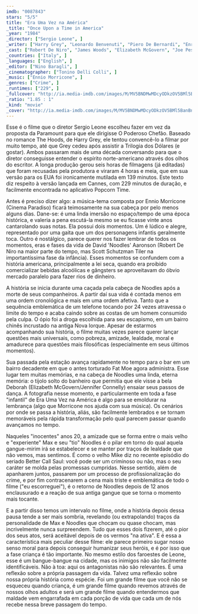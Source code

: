 ```yaml
---
imdb: "0087843"
stars: "5/5"
title: "Era Uma Vez na América"
_title: "Once Upon a Time in America"
_year: "1984"
_director: ["Sergio Leone", ]
_writer: ["Harry Grey", "Leonardo Benvenuti", "Piero De Bernardi", "Enrico Medioli", "Franco Arcalli", "Franco Ferrini", "Sergio Leone", "Stuart Kaminsky", "Ernesto Gastaldi", ]
_cast: ["Robert De Niro", "James Woods", "Elizabeth McGovern", "Joe Pesci", "Burt Young", "Tuesday Weld", "Treat Williams", "Danny Aiello", "Richard Bright", ]
_countries: ["Italy", ]
_languages: ["English", ]
_editor: ["Nino Baragli", ]
_cinematographer: ["Tonino Delli Colli", ]
_music: ["Ennio Morricone", ]
_genres: ["Crime", ]
_runtimes: ["229", ]
_fullcover: "http://ia.media-imdb.com/images/M/MV5BNDMwMDcyODkzOV5BMl5BanBnXkFtZTcwNTQ1Njg3OA@@.jpg"
_ratio: "1.85 : 1"
_kind: "movie"
_cover: "http://ia.media-imdb.com/images/M/MV5BNDMwMDcyODkzOV5BMl5BanBnXkFtZTcwNTQ1Njg3OA@@._V1._SX99_SY140_.jpg"
---
```


Esse é o filme que o diretor Sergio Leone escolheu fazer em vez da proposta da Paramount para que ele dirigisse O Poderoso Chefão. Baseado no romance The Hoods, de Harry Grey, ele tentou convencê-lo a filmar por muito tempo, até que Grey cedeu após assistir a Trilogia dos Dólares (e gostar). Ambos passaram mais de uma década conversando para que o diretor conseguisse entender o espírito norte-americano através dos olhos do escritor. A longa produção gerou seis horas de filmagens (já editadas) que foram recusadas pela produtora e viraram 4 horas e meia, que em sua versão para os EUA foi ironicamente mutilada em 139 minutos. Este texto diz respeito à versão lançada em Cannes, com 229 minutos de duração, e facilmente encontrada no aplicativo Popcorn Time.

Antes é preciso dizer algo: a música-tema composta por Ennio Morricone (Cinema Paradiso) ficará teimosamente na sua cabeça por pelo menos alguns dias. Dane-se: é uma linda imersão no espaço/tempo de uma época histórica, e valeria a pena escutá-la mesmo se eu ficasse vinte anos cantarolando suas notas. Ela possui dois momentos. Um é lúdico e alegre, representado por uma gaita que um dos personagens infantis geralmente toca. Outro é nostálgico, parece querer nos fazer lembrar de todos os momentos,  eras e fases da vida de David 'Noodles' Aaronson (Robert De Niro na maior parte do tempo, mas Scott Schutzman Tiler na importantíssima fase da infância). Esses momentos se confundem com a história americana, principalmente a lei seca, quando era proibido comercializar bebidas alcoólicas e gângsters se aproveitavam do óbvio mercado paralelo para fazer rios de dinheiro.

A história se inicia durante uma caçada pela cabeça de Noodles após a morte de seus companheiros. A partir daí sua vida é contada menos em uma ordem cronológica e mais em uma ordem afetiva. Tanto que a sequência emblemática de um telefone tocando por 24 vezes atravessa o limite do tempo e acaba caindo sobre as costas de um homem consumido pela culpa. O ópio foi a droga escolhida para seu escapismo, em um bairro chinês incrustado na antiga Nova Iorque. Apesar de estarmos acompanhando sua história, o filme muitas vezes parece querer lançar questões mais universais, como pobreza, amizade, lealdade, moral e amadurece para questões mais filosóficas (especialmente em seus últimos momentos).

Sua passada pela estação avança rapidamente no tempo para o bar em um bairro decadente em que o antes torturado Fat Moe agora administra. Esse lugar tem muitas memórias, e na cabeça de Noodles uma linda, eterna memória: o tijolo solto do banheiro que permitia que ele visse a bela Deborah (Elizabeth McGovern/Jennifer Connelly) ensaiar seus passos de dança. A fotografia nesse momento, e particularmente em toda a fase "infantil" de Era Uma Vez na América é algo para se emoldurar na lembrança (algo que Morricone nos ajuda com sua música). Os cenários por onde se passa a história, aliás, são facilmente lembrados e se tornam memoráveis pela rápida transformação pelo qual parecem passar quando avançamos no tempo.

Naqueles "inocentes" anos 20, a amizade que se forma entre o mais velho e "experiente" Max e seu "tio" Noodles é o pilar em torno do qual aquela gangue-mirim irá se estabelecer e se manter por traços de lealdade que não vemos, mas sentimos. É como o velho Mike diz no recente episódio do seriado Better Call Saul: você pode ser um criminoso ou não, mas o seu caráter se molda pelas promessas cumpridas. Nesse sentido, além de apanharem juntos, passarem por um processo de profissionalização do crime, e por fim contracenarem a cena mais triste e emblemática de todo o filme ("eu escorreguei"), é o retorno de Noodles depois de 12 anos enclausurado e a reação de sua antiga gangue que se torna o momento mais tocante.

E a partir disso temos um intervalo no filme, onde a história depois dessa pausa tende a ser mais sombria, revelando (ou extrapolando) traços da personalidade de Max e Noodles que chocam ou quase chocam, mas incrivelmente nunca surpreendem. Tudo que esses dois fizerem, até o pior dos seus atos, será aceitável depois de os vermos "na ativa". E é essa a característica mais peculiar desse filme: ele parece primeiro sugar nosso senso moral para depois conseguir humanizar seus heróis, e é por isso que a fase criança é tão importante. No mesmo estilo dos faroestes de Leone, esse é um bangue-bangue na cidade, mas os inimigos não são facilmente identificáveis. Não à toa: aqui os antagonistas não são relevantes. É uma reflexão sobre a própria passagem da vida. Talvez uma reflexão sobre nossa própria história como espécie. Foi um grande filme que você não se esqueceu quando criança, é um grande filme quando revemos através de nossos olhos adultos e será um grande filme quando entendermos que maldade vem engarrafada em cada porção de vida que cada um de nós recebe nessa breve passagem do tempo.
